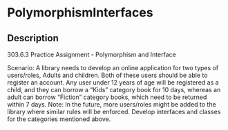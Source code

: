 # PolymorphismInterfaces

## Description 

303.6.3 Practice Assignment - Polymorphism and Interface

Scenario: A library needs to develop an online application for two types of users/roles, Adults and children. Both of these users should be able to register an account. Any user under 12 years of age will be registered as a child, and they can borrow a “Kids” category book for 10 days, whereas an adult can borrow “Fiction” category books, which need to be returned within 7 days. 
Note: In the future, more users/roles might be added to the library where similar rules will be enforced. 
Develop interfaces and classes for the categories mentioned above.  

